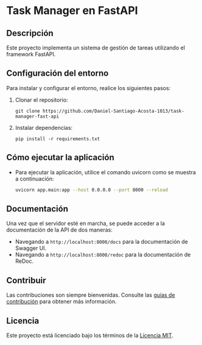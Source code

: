 # Task Manager en FastAPI

## Descripción
Este proyecto implementa un sistema de gestión de tareas utilizando el framework FastAPI.

## Configuración del entorno

Para instalar y configurar el entorno, realice los siguientes pasos:

1. Clonar el repositorio:

    ```
    git clone https://github.com/Daniel-Santiago-Acosta-1013/task-manager-fast-api
    ```
2. Instalar dependencias:

    ```
    pip install -r requirements.txt
    ```

## Cómo ejecutar la aplicación

- Para ejecutar la aplicación, utilice el comando uvicorn como se muestra a continuación:

    ```bash
    uvicorn app.main:app --host 0.0.0.0 --port 8000 --reload
    ```

## Documentación

Una vez que el servidor esté en marcha, se puede acceder a la documentación de la API de dos maneras:

- Navegando a `http://localhost:8000/docs` para la documentación de Swagger UI.
- Navegando a `http://localhost:8000/redoc` para la documentación de ReDoc.

## Contribuir

Las contribuciones son siempre bienvenidas. Consulte las [guías de contribución](CONTRIBUTING.md) para obtener más información.

## Licencia

Este proyecto está licenciado bajo los términos de la [Licencia MIT](LICENSE).


